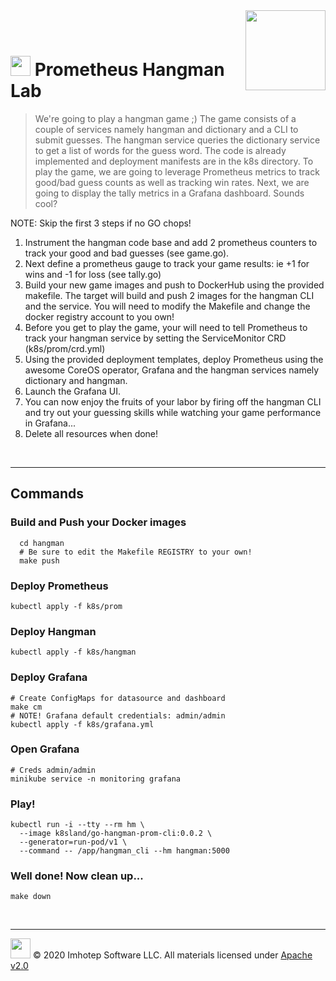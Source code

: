 <img src="../assets/k8sland.png" align="right" width="auto" height="128"/>

<br/>
<br/>

# <img src="../assets/lab.png" width="32" height="auto"/> Prometheus Hangman Lab

> We're going to play a hangman game ;) The game consists of a couple of
> services namely hangman and dictionary and a CLI to submit guesses. The hangman
> service queries the dictionary service to get a list of words for the guess
> word. The code is already implemented and deployment manifests are in the k8s
> directory. To play the game, we are going to leverage Prometheus metrics to
> track good/bad guess counts as well as tracking win rates. Next, we are going
> to display the tally metrics in a Grafana dashboard. Sounds cool?

NOTE: Skip the first 3 steps if no GO chops!

1. Instrument the hangman code base and add 2 prometheus counters to track your
   good and bad guesses (see game.go).
2. Next define a prometheus gauge to track your game results:
   ie +1 for wins and -1 for loss (see tally.go)
3. Build your new game images and push to DockerHub using the provided makefile.
   The target will build and push 2 images for the hangman CLI and the service.
   You will need to modify the Makefile and change the docker registry account to
   you own!
4. Before you get to play the game, your will need to tell Prometheus to
   track your hangman service by setting the ServiceMonitor CRD (k8s/prom/crd.yml)
5. Using the provided deployment templates, deploy Prometheus using the awesome
   CoreOS operator, Grafana and the hangman services namely dictionary and hangman.
6. Launch the Grafana UI.
7. You can now enjoy the fruits of your labor by firing off the hangman CLI and
   try out your guessing skills while watching your game performance in Grafana...
8. Delete all resources when done!

<br/>

---

## Commands

### Build and Push your Docker images

```shell
  cd hangman
  # Be sure to edit the Makefile REGISTRY to your own!
  make push
```

### Deploy Prometheus

```shell
kubectl apply -f k8s/prom
```

### Deploy Hangman

```shell
kubectl apply -f k8s/hangman
```

### Deploy Grafana

```shell
# Create ConfigMaps for datasource and dashboard
make cm
# NOTE! Grafana default credentials: admin/admin
kubectl apply -f k8s/grafana.yml
```

### Open Grafana

  ```shell
  # Creds admin/admin
  minikube service -n monitoring grafana
  ```

### Play!

```shell
kubectl run -i --tty --rm hm \
  --image k8sland/go-hangman-prom-cli:0.0.2 \
  --generator=run-pod/v1 \
  --command -- /app/hangman_cli --hm hangman:5000
```

### Well done! Now clean up...

```shell
make down
```

<br/>

---
<img src="../assets/imhotep_logo.png" width="32" height="auto"/> © 2020 Imhotep Software LLC.
All materials licensed under [Apache v2.0](http://www.apache.org/licenses/LICENSE-2.0)
